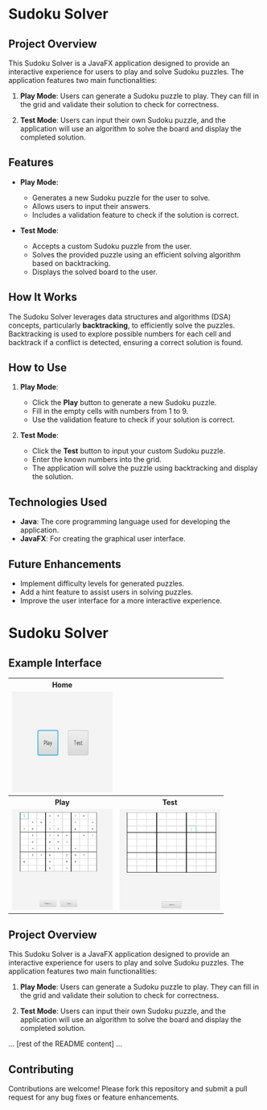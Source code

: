 # Sudoku Solver

## Project Overview

This Sudoku Solver is a JavaFX application designed to provide an interactive experience for users to play and solve Sudoku puzzles. The application features two main functionalities:

1. **Play Mode**: Users can generate a Sudoku puzzle to play. They can fill in the grid and validate their solution to check for correctness.

2. **Test Mode**: Users can input their own Sudoku puzzle, and the application will use an algorithm to solve the board and display the completed solution.

## Features

- **Play Mode**: 
  - Generates a new Sudoku puzzle for the user to solve.
  - Allows users to input their answers.
  - Includes a validation feature to check if the solution is correct.

- **Test Mode**: 
  - Accepts a custom Sudoku puzzle from the user.
  - Solves the provided puzzle using an efficient solving algorithm based on backtracking.
  - Displays the solved board to the user.

## How It Works

The Sudoku Solver leverages data structures and algorithms (DSA) concepts, particularly **backtracking**, to efficiently solve the puzzles. Backtracking is used to explore possible numbers for each cell and backtrack if a conflict is detected, ensuring a correct solution is found.

## How to Use

1. **Play Mode**:
   - Click the **Play** button to generate a new Sudoku puzzle.
   - Fill in the empty cells with numbers from 1 to 9.
   - Use the validation feature to check if your solution is correct.

2. **Test Mode**:
   - Click the **Test** button to input your custom Sudoku puzzle.
   - Enter the known numbers into the grid.
   - The application will solve the puzzle using backtracking and display the solution.

## Technologies Used

- **Java**: The core programming language used for developing the application.
- **JavaFX**: For creating the graphical user interface.

## Future Enhancements

- Implement difficulty levels for generated puzzles.
- Add a hint feature to assist users in solving puzzles.
- Improve the user interface for a more interactive experience.

# Sudoku Solver

## Example Interface

<table>
  <tr>
    <th>Home</th>
  </tr>
  <tr>
    <td><img src="initial.png" alt="Home Image" width="200" height="200"></td>
  </tr>
  <tr>
    <th>Play</th>
    <th>Test</th>
  </tr>
  <tr>
    <td><img src="sudoku.jpg.png" alt="Play Image" width="200" height="200"></td>
    <td><img src="test.png" alt="Test Image" width="200" height="200"></td>
  </tr>
</table>

## Project Overview

This Sudoku Solver is a JavaFX application designed to provide an interactive experience for users to play and solve Sudoku puzzles. The application features two main functionalities:

1. **Play Mode**: Users can generate a Sudoku puzzle to play. They can fill in the grid and validate their solution to check for correctness.

2. **Test Mode**: Users can input their own Sudoku puzzle, and the application will use an algorithm to solve the board and display the completed solution.

... [rest of the README content] ...


## Contributing

Contributions are welcome! Please fork this repository and submit a pull request for any bug fixes or feature enhancements.
